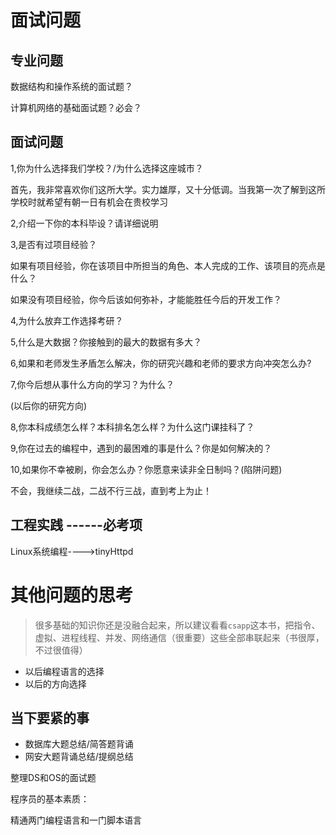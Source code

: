# 面试问题

## 专业问题



数据结构和操作系统的面试题？



计算机网络的基础面试题？必会？



## 面试问题

1,你为什么选择我们学校？/为什么选择这座城市？

 首先，我非常喜欢你们这所大学。实力雄厚，又十分低调。当我第一次了解到这所学校时就希望有朝一日有机会在贵校学习 

2,介绍一下你的本科毕设？请详细说明

3,是否有过项目经验？

如果有项目经验，你在该项目中所担当的角色、本人完成的工作、该项目的亮点是什么？

如果没有项目经验，你今后该如何弥补，才能能胜任今后的开发工作？

4,为什么放弃工作选择考研？

5,什么是大数据？你接触到的最大的数据有多大？

6,如果和老师发生矛盾怎么解决，你的研究兴趣和老师的要求方向冲突怎么办?

7,你今后想从事什么方向的学习？为什么？

(以后你的研究方向)

8,你本科成绩怎么样？本科排名怎么样？为什么这门课挂科了？

9,你在过去的编程中，遇到的最困难的事是什么？你是如何解决的？

10,如果你不幸被刷，你会怎么办？你愿意来读非全日制吗？(陷阱问题)

不会，我继续二战，二战不行三战，直到考上为止！



## 工程实践 ------必考项

Linux系统编程---->tinyHttpd

# 其他问题的思考

> 很多基础的知识你还是没融合起来，所以建议看看`csapp`这本书，把指令、虚拟、进程线程、并发、网络通信（很重要）这些全部串联起来（书很厚，不过很值得）

- 以后编程语言的选择
- 以后的方向选择

## 当下要紧的事

- 数据库大题总结/简答题背诵
- 网安大题背诵总结/提纲总结



整理DS和OS的面试题

程序员的基本素质：

精通两门编程语言和一门脚本语言